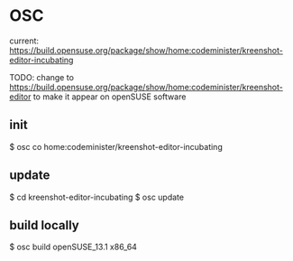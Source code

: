 OSC
===
current:
https://build.opensuse.org/package/show/home:codeminister/kreenshot-editor-incubating

TODO: change to
https://build.opensuse.org/package/show/home:codeminister/kreenshot-editor
  to make it appear on openSUSE software

init
----
$ osc co home:codeminister/kreenshot-editor-incubating

update
------
$ cd kreenshot-editor-incubating
$ osc update

build locally
-------------
$ osc build openSUSE_13.1 x86_64
